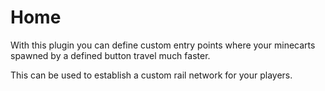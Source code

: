 # Home
With this plugin you can define custom entry points where your minecarts spawned by a defined button travel much faster.

This can be used to establish a custom rail network for your players.
